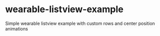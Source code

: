 # wearable-listview-example
Simple wearable listview example with custom rows and center position animations
